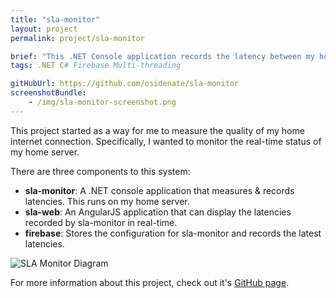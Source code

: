 ```yaml
---
title: "sla-monitor"
layout: project
permalink: project/sla-monitor

brief: "This .NET Console application records the latency between my home server and other servers across the internet."
tags: .NET C# Firebase Multi-threading

gitHubUrl: https://github.com/osidenate/sla-monitor
screenshotBundle:
    - /img/sla-monitor-screenshot.png
---
```


This project started as a way for me to measure the quality of my home internet connection. Specifically, I wanted to monitor the real-time status of my home server. 

There are three components to this system:

- **sla-monitor**: A .NET console application that measures & records latencies. This runs on my home server.
- **sla-web**: An AngularJS application that can display the latencies recorded by sla-monitor in real-time.
- **firebase**: Stores the configuration for sla-monitor and records the latest latencies.

![SLA Monitor Diagram](http://websocks.net/img/sla-monitor-diagram.png)

For more information about this project, check out it's [GitHub page](https://github.com/osidenate/sla-monitor).
